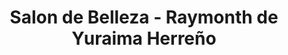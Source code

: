 ---
title: "Salon de Belleza - Raymonth de Yuraima Herreño"
url: /merida/salon-de-belleza-raymonth-de-yuraima-herreno/
shop: Friseur
---